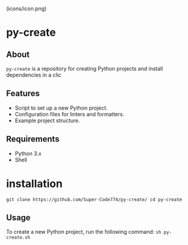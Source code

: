 (icons/icon.png)
# py-create

## About

`py-create` is a repository for creating Python projects and install dependencies in a clic

## Features

- Script to set up a new Python project.
- Configuration files for linters and formatters.
- Example project structure.

## Requirements

- Python 3.x
- Shell

# installation 
`git clone https://github.com/Super-Code774/py-create/
cd py-create
`

## Usage

To create a new Python project, run the following command:
`sh py-create.sh`
